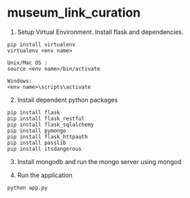 # museum_link_curation

1. Setup Virtual Environment. Install flask and dependencies.

```
pip install virtualenv
virtualenv <env name>

Unix/Mac OS : 
source <env name>/bin/activate

Windows:
<env name>\scripts\activate
```
2. Install dependent python packages
```
pip install flask
pip install flask_restful
pip install flask_sqlalchemy
pip install pymongo
pip install flask_httpauth
pip install passlib
pip install itsdangerous 
```

3. Install mongodb and run the mongo server using mongod

4. Run the application
```
python app.py
```


